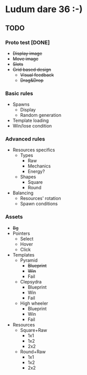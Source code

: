 # Ludum dare 36 :-)

## TODO

### Proto test [DONE]

* ~~Display image~~
* ~~Move image~~
* ~~Slots~~
* ~~Grid based design~~
  * ~~Visual feedback~~
  * ~~Drag&Drop~~

### Basic rules

* Spawns
  * Display
  * Random generation
* Template loading
* Win/lose condition

### Advanced rules

* Resources specifics
  * Types
    * Raw
    * Mechanics
    * Energy?
  * Shapes
    * Square
    * Round
* Balancing
  * Resources' rotation
  * Spawn conditions

### Assets

* ~~Bg~~
* Pointers
  * Select
  * Hover
  * Click
* Templates
  * Pyramid
    * ~~Blueprint~~
    * ~~Win~~
    * Fail
  * Clepsydra
    * Blueprint
    * Win
    * Fail
  * High wheeler
    * Blueprint
    * Win
    * Fail
* Resources
  * Square+Raw
    * 1x1
    * 1x2
    * 2x2
  * Round+Raw
    * 1x1
    * 1x2
    * 2x2
